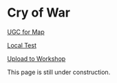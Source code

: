 # Cry of War

[UGC for Map](Tutorials/UGC-Map/UGC-Map.md)

[Local Test](Tutorials/LocalTest/LocalTest.md)

[Upload to Workshop](Tutorials/UploadWorkshop/UploadWorkshop.md)

This page is still under construction.
